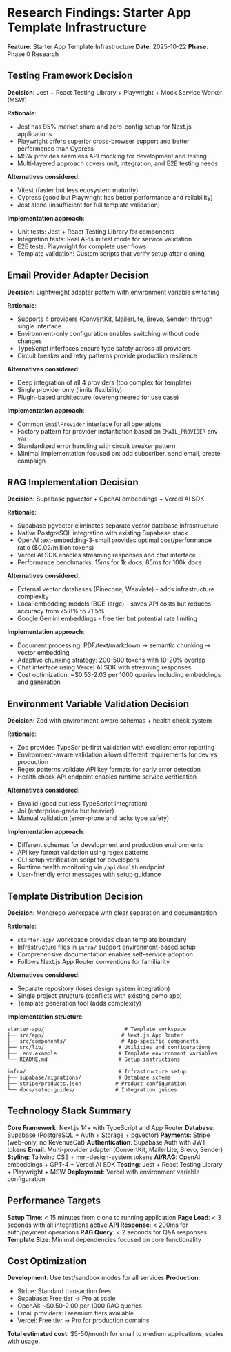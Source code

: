 # Research Findings: Starter App Template Infrastructure

**Feature**: Starter App Template Infrastructure
**Date**: 2025-10-22
**Phase**: Phase 0 Research

## Testing Framework Decision

**Decision**: Jest + React Testing Library + Playwright + Mock Service Worker (MSW)

**Rationale**:
- Jest has 95% market share and zero-config setup for Next.js applications
- Playwright offers superior cross-browser support and better performance than Cypress
- MSW provides seamless API mocking for development and testing
- Multi-layered approach covers unit, integration, and E2E testing needs

**Alternatives considered**:
- Vitest (faster but less ecosystem maturity)
- Cypress (good but Playwright has better performance and reliability)
- Jest alone (insufficient for full template validation)

**Implementation approach**:
- Unit tests: Jest + React Testing Library for components
- Integration tests: Real APIs in test mode for service validation
- E2E tests: Playwright for complete user flows
- Template validation: Custom scripts that verify setup after cloning

## Email Provider Adapter Decision

**Decision**: Lightweight adapter pattern with environment variable switching

**Rationale**:
- Supports 4 providers (ConvertKit, MailerLite, Brevo, Sender) through single interface
- Environment-only configuration enables switching without code changes
- TypeScript interfaces ensure type safety across all providers
- Circuit breaker and retry patterns provide production resilience

**Alternatives considered**:
- Deep integration of all 4 providers (too complex for template)
- Single provider only (limits flexibility)
- Plugin-based architecture (overengineered for use case)

**Implementation approach**:
- Common `EmailProvider` interface for all operations
- Factory pattern for provider instantiation based on `EMAIL_PROVIDER` env var
- Standardized error handling with circuit breaker pattern
- Minimal implementation focused on: add subscriber, send email, create campaign

## RAG Implementation Decision

**Decision**: Supabase pgvector + OpenAI embeddings + Vercel AI SDK

**Rationale**:
- Supabase pgvector eliminates separate vector database infrastructure
- Native PostgreSQL integration with existing Supabase stack
- OpenAI text-embedding-3-small provides optimal cost/performance ratio ($0.02/million tokens)
- Vercel AI SDK enables streaming responses and chat interface
- Performance benchmarks: 15ms for 1k docs, 85ms for 100k docs

**Alternatives considered**:
- External vector databases (Pinecone, Weaviate) - adds infrastructure complexity
- Local embedding models (BGE-large) - saves API costs but reduces accuracy from 75.8% to 71.5%
- Google Gemini embeddings - free tier but potential rate limiting

**Implementation approach**:
- Document processing: PDF/text/markdown → semantic chunking → vector embedding
- Adaptive chunking strategy: 200-500 tokens with 10-20% overlap
- Chat interface using Vercel AI SDK with streaming responses
- Cost optimization: ~$0.53-2.03 per 1000 queries including embeddings and generation

## Environment Variable Validation Decision

**Decision**: Zod with environment-aware schemas + health check system

**Rationale**:
- Zod provides TypeScript-first validation with excellent error reporting
- Environment-aware validation allows different requirements for dev vs production
- Regex patterns validate API key formats for early error detection
- Health check API endpoint enables runtime service verification

**Alternatives considered**:
- Envalid (good but less TypeScript integration)
- Joi (enterprise-grade but heavier)
- Manual validation (error-prone and lacks type safety)

**Implementation approach**:
- Different schemas for development and production environments
- API key format validation using regex patterns
- CLI setup verification script for developers
- Runtime health monitoring via `/api/health` endpoint
- User-friendly error messages with setup guidance

## Template Distribution Decision

**Decision**: Monorepo workspace with clear separation and documentation

**Rationale**:
- `starter-app/` workspace provides clean template boundary
- Infrastructure files in `infra/` support environment-based setup
- Comprehensive documentation enables self-service adoption
- Follows Next.js App Router conventions for familiarity

**Alternatives considered**:
- Separate repository (loses design system integration)
- Single project structure (conflicts with existing demo app)
- Template generation tool (adds complexity)

**Implementation structure**:
```
starter-app/                          # Template workspace
├── src/app/                         # Next.js App Router
├── src/components/                  # App-specific components
├── src/lib/                        # Utilities and configurations
├── .env.example                    # Template environment variables
└── README.md                       # Setup instructions

infra/                              # Infrastructure setup
├── supabase/migrations/            # Database schema
├── stripe/products.json           # Product configuration
└── docs/setup-guides/             # Integration guides
```

## Technology Stack Summary

**Core Framework**: Next.js 14+ with TypeScript and App Router
**Database**: Supabase (PostgreSQL + Auth + Storage + pgvector)
**Payments**: Stripe (web-only, no RevenueCat)
**Authentication**: Supabase Auth with JWT tokens
**Email**: Multi-provider adapter (ConvertKit, MailerLite, Brevo, Sender)
**Styling**: Tailwind CSS + mm-design-system tokens
**AI/RAG**: OpenAI embeddings + GPT-4 + Vercel AI SDK
**Testing**: Jest + React Testing Library + Playwright + MSW
**Deployment**: Vercel with environment variable configuration

## Performance Targets

**Setup Time**: < 15 minutes from clone to running application
**Page Load**: < 3 seconds with all integrations active
**API Response**: < 200ms for auth/payment operations
**RAG Query**: < 2 seconds for Q&A responses
**Template Size**: Minimal dependencies focused on core functionality

## Cost Optimization

**Development**: Use test/sandbox modes for all services
**Production**:
- Stripe: Standard transaction fees
- Supabase: Free tier → Pro at scale
- OpenAI: ~$0.50-2.00 per 1000 RAG queries
- Email providers: Freemium tiers available
- Vercel: Free tier → Pro for production domains

**Total estimated cost**: $5-50/month for small to medium applications, scales with usage.